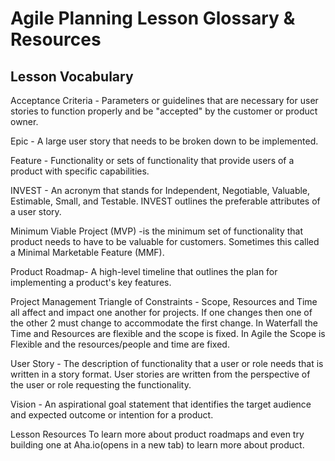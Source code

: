 # Agile Planning Lesson Glossary & Resources
## Lesson Vocabulary

Acceptance Criteria - Parameters or guidelines that are necessary for user stories to function properly and be "accepted" by the customer or product owner.

Epic - A large user story that needs to be broken down to be implemented.

Feature - Functionality or sets of functionality that provide users of a product with specific capabilities.

INVEST - An acronym that stands for Independent, Negotiable, Valuable, Estimable, Small, and Testable. INVEST outlines the preferable attributes of a user story.

Minimum Viable Project (MVP) -is the minimum set of functionality that product needs to have to be valuable for customers. Sometimes this called a Minimal Marketable Feature (MMF).

Product Roadmap- A high-level timeline that outlines the plan for implementing a product's key features.

Project Management Triangle of Constraints - Scope, Resources and Time all affect and impact one another for projects. If one changes then one of the other 2 must change to accommodate the first change. In Waterfall the Time and Resources are flexible and the scope is fixed. In Agile the Scope is Flexible and the resources/people and time are fixed.

User Story - The description of functionality that a user or role needs that is written in a story format. User stories are written from the perspective of the user or role requesting the functionality.

Vision - An aspirational goal statement that identifies the target audience and expected outcome or intention for a product.

Lesson Resources
To learn more about product roadmaps and even try building one at Aha.io(opens in a new tab) to learn more about product.
